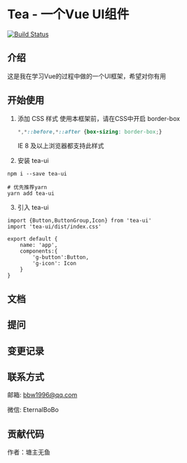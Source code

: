# Tea - 一个Vue UI组件
[![Build Status](https://travis-ci.org/BOBOlife/gulu-test.svg?branch=master)](https://travis-ci.org/BOBOlife/gulu-test)
## 介绍
这是我在学习Vue的过程中做的一个UI框架，希望对你有用
## 开始使用

1. 添加 CSS 样式
   使用本框架前，请在CSS中开启 border-box
   
   ```css
   *,*::before,*::after {box-sizing: border-box;}
   ```
   IE 8 及以上浏览器都支持此样式

2. 安装 tea-ui
```
npm i --save tea-ui
```
```
# 优先推荐yarn  
yarn add tea-ui
```

3.  引入 tea-ui
```
import {Button,ButtonGroup,Icon} from 'tea-ui'
import 'tea-ui/dist/index.css'

export default {
    name: 'app',
    components:{
        'g-button':Button,
        'g-icon': Icon
    }
}
```


## 文档

## 提问

## 变更记录

## 联系方式

邮箱: bbw1996@qq.com

微信: EternalBoBo

## 贡献代码

作者：塘主无鱼

